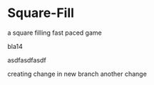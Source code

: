 # Square-Fill
a square filling fast paced game

bla14


asdfasdfasdf

creating change in new branch
another change
